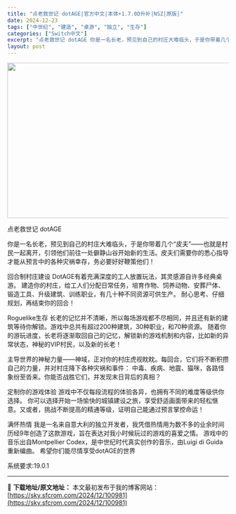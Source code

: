 ```yaml
---
title: "点老救世记 dotAGE|官方中文|本体+1.7.0D升补|NSZ|原版|"
date: 2024-12-23
tags: ["中世纪", "建造", "桌游", "独立", "生存"]
categories: ["Switch中文"]
excerpt: "点老救世记 dotAGE 你是一名长老，预见到自己的村庄大难临头，于是你带着几个“皮夫”——也就是村民一起离开，引领他们前往一处僻静山谷开始新的生活。皮夫们需要你的悉心指导才能从预言中的各种灾祸幸存，务必要好好鞭策他们！ 回合制村庄建设 DotAGE有着充满深度的工人放置玩法，其灵感源自许多经典桌游&hellip;"
layout: post
---
```


<img class="aligncenter size-full wp-image-100973" src="https://sky.sfcrom.com/wp-content/uploads/2024/12/2024122310013494.webp" alt="" width="616" height="353" />

点老救世记 dotAGE

你是一名长老，预见到自己的村庄大难临头，于是你带着几个“皮夫”——也就是村民一起离开，引领他们前往一处僻静山谷开始新的生活。皮夫们需要你的悉心指导才能从预言中的各种灾祸幸存，务必要好好鞭策他们！

回合制村庄建设
DotAGE有着充满深度的工人放置玩法，其灵感源自许多经典桌游。
建造你的村庄，给工人们分配日常任务，培育作物、饲养动物、安葬尸体、锻造工具、升级建筑、训练职业，有几十种不同资源可供生产。
耐心思考、仔细规划，再结束你的回合！

Roguelike生存
长老的记忆并不清晰，所以每场游戏都不尽相同，并且还有新的建筑等待你解锁。游戏中总共有超过200种建筑，30种职业，和70种资源。
随着你的游玩进度，长老将逐渐取回自己的记忆，解锁新的游戏机制和内容，比如新的异常状态，神秘的VIP村民，以及新的长老！

主导世界的神秘力量——神域，正对你的村庄虎视眈眈。每回合，它们将不断积攒自己的力量，并对村庄降下各种灾祸和事件：
中毒、疾病、地震、猫咪，各路怪象纷至沓来。你能否战胜它们，并发现末日背后的真相？

定制你的游戏体验
游戏中不仅每段流程的体验各异，也拥有不同的难度等级供你选择。
你可以选择开始一场愉快的城镇建设之旅，享受舒适画面带来的轻松惬意。又或者，挑战不断提高的精通等级，证明自己能通过预言掌控命运！

满怀热情
我是一名来自意大利的独立开发者，我凭借热情用为数不多的业余时间历经9年创造了这款游戏，旨在表达对我小时候玩过的游戏的喜爱之情。
游戏中的音乐出自Montpellier Codex，是中世纪时代真实创作的音乐，由Luigi di Guida重新编曲。
希望你们能尽情享受dotAGE的世界

系统要求:19.0.1

---
📖 **下载地址/原文地址：** 本文最初发布于我的博客网站：[https://sky.sfcrom.com/2024/12/100981](https://sky.sfcrom.com/2024/12/100981)
